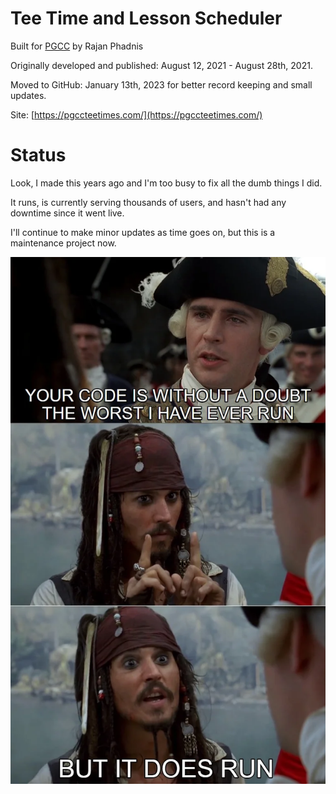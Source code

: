 # Tee Time and Lesson Scheduler
Built for [PGCC](https://golfcollege.edu/) by Rajan Phadnis

Originally developed and published: August 12, 2021 - August 28th, 2021.

Moved to GitHub: January 13th, 2023 for better record keeping and small updates.

Site: [https://pgccteetimes.com/](https://pgccteetimes.com/)


# Status
Look, I made this years ago and I'm too busy to fix all the dumb things I did.

It runs, is currently serving thousands of users, and hasn't had any downtime since it went live.

I'll continue to make minor updates as time goes on, but this is a maintenance project now.

![](running.webp)
